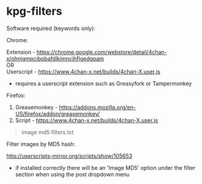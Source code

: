 # kpg-filters

Software required (keywords only):

Chrome:

  Extension - https://chrome.google.com/webstore/detail/4chan-x/ohnjgmpcibpbafdlkimncjhflgedgpam
<br>
  OR
</br>
  Userscript - https://www.4chan-x.net/builds/4chan-X.user.js
<br>
  * requires a userscript extension such as Greasyfork or Tampermonkey
     
Firefox:

1. Greasemonkey - https://addons.mozilla.org/en-US/firefox/addon/greasemonkey/
2. Script - https://www.4chan-x.net/builds/4chan-X.user.js

>image md5 filters.txt

Filter images by MD5 hash:

http://userscripts-mirror.org/scripts/show/105653
  * if installed correctly there will be an 'Image MD5' option under the filter section when using the post dropdown menu
